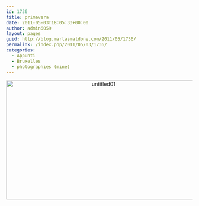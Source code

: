 ```yaml
---
id: 1736
title: primavera
date: 2011-05-03T18:05:33+00:00
author: admin6059
layout: pages
guid: http://blog.martasmaldone.com/2011/05/1736/
permalink: /index.php/2011/05/03/1736/
categories:
  - Appunti
  - Bruxelles
  - photographies (mine)
---
```

<p style="text-align: center;">
  <img class="aligncenter size-full wp-image-3673" src="http://blog.martasmaldone.eu/wp-content/uploads/2010/01/Untitled01.jpg" alt="untitled01" width="510" height="323" srcset="http://blog.martasmaldone.eu/wp-content/uploads/2010/01/Untitled01.jpg 510w, http://blog.martasmaldone.eu/wp-content/uploads/2010/01/Untitled01-300x190.jpg 300w" sizes="(max-width: 510px) 100vw, 510px" />
</p>